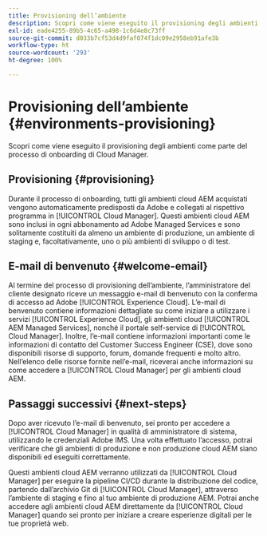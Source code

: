 ```yaml
---
title: Provisioning dell’ambiente
description: Scopri come viene eseguito il provisioning degli ambienti come parte del processo di onboarding di Cloud Manager.
exl-id: eade4255-89b5-4c65-a498-1c6d4e8c73ff
source-git-commit: d033b7cf53d4d9faf074f1dc09e2958eb91afe3b
workflow-type: ht
source-wordcount: '293'
ht-degree: 100%

---
```



# Provisioning dell’ambiente {#environments-provisioning}

Scopri come viene eseguito il provisioning degli ambienti come parte del processo di onboarding di Cloud Manager.

## Provisioning {#provisioning}

Durante il processo di onboarding, tutti gli ambienti cloud AEM acquistati vengono automaticamente predisposti da Adobe e collegati al rispettivo programma in [!UICONTROL Cloud Manager]. Questi ambienti cloud AEM sono inclusi in ogni abbonamento ad Adobe Managed Services e sono solitamente costituiti da almeno un ambiente di produzione, un ambiente di staging e, facoltativamente, uno o più ambienti di sviluppo o di test.

## E-mail di benvenuto {#welcome-email}

Al termine del processo di provisioning dell’ambiente, l’amministratore del cliente designato riceve un messaggio e-mail di benvenuto con la conferma di accesso ad Adobe [!UICONTROL Experience Cloud]. L’e-mail di benvenuto contiene informazioni dettagliate su come iniziare a utilizzare i servizi [!UICONTROL Experience Cloud], gli ambienti cloud [!UICONTROL AEM Managed Services], nonché il portale self-service di [!UICONTROL Cloud Manager]. Inoltre, l’e-mail contiene informazioni importanti come le informazioni di contatto del Customer Success Engineer (CSE), dove sono disponibili risorse di supporto, forum, domande frequenti e molto altro. Nell’elenco delle risorse fornite nell’e-mail, riceverai anche informazioni su come accedere a [!UICONTROL Cloud Manager] per gli ambienti cloud AEM.

## Passaggi successivi {#next-steps}

Dopo aver ricevuto l’e-mail di benvenuto, sei pronto per accedere a [!UICONTROL Cloud Manager] in qualità di amministratore di sistema, utilizzando le credenziali Adobe IMS. Una volta effettuato l’accesso, potrai verificare che gli ambienti di produzione e non produzione cloud AEM siano disponibili ed eseguiti correttamente.

Questi ambienti cloud AEM verranno utilizzati da [!UICONTROL Cloud Manager] per eseguire la pipeline CI/CD durante la distribuzione del codice, partendo dall’archivio Git di [!UICONTROL Cloud Manager], attraverso l’ambiente di staging e fino al tuo ambiente di produzione AEM. Potrai anche accedere agli ambienti cloud AEM direttamente da [!UICONTROL Cloud Manager] quando sei pronto per iniziare a creare esperienze digitali per le tue proprietà web.
